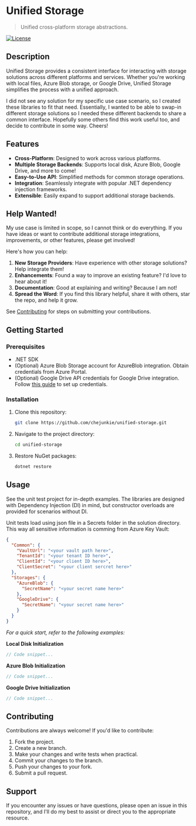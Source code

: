 # Unified Storage

> Unified cross-platform storage abstractions.

[![License](https://img.shields.io/badge/License-MIT-green.svg)](LICENSE)

## Description

Unified Storage provides a consistent interface for interacting with storage solutions across different platforms and services. Whether you're working with local files, Azure Blob storage, or Google Drive, Unified Storage simplifies the process with a unified approach. 

I did not see any solution for my specific use case scenario, so I created these libraries to fit that need. Essentially, I wanted to be able to swap-in different storage solutions so I needed these different backends to share a common interface. Hopefully some others find this work useful too, and decide to contribute in some way. Cheers!

## Features

- **Cross-Platform**: Designed to work across various platforms.
- **Multiple Storage Backends**: Supports local disk, Azure Blob, Google Drive, and more to come!
- **Easy-to-Use API**: Simplified methods for common storage operations.
- **Integration**: Seamlessly integrate with popular .NET dependency injection frameworks.
- **Extensible**: Easily expand to support additional storage backends.

## Help Wanted!

My use case is limited in scope, so I cannot think or do everything. If you have ideas or want to contribute additional storage integrations, improvements, or other features, please get involved!

Here's how you can help:

1. **New Storage Providers**: Have experience with other storage solutions? Help integrate them!
2. **Enhancements**: Found a way to improve an existing feature? I'd love to hear about it!
3. **Documentation**: Good at explaining and writing? Because I am not!
4. **Spread the Word**: If you find this library helpful, share it with others, star the repo, and help it grow.

See [Contributing](#contributing) for steps on submitting your contributions.

## Getting Started

### Prerequisites

- .NET SDK
- (Optional) Azure Blob Storage account for AzureBlob integration. Obtain credentials from Azure Portal.
- (Optional) Google Drive API credentials for Google Drive integration. Follow [this guide](https://developers.google.com/drive/api/v3/quickstart/dotnet) to set up credentials.

### Installation

1. Clone this repository:
    ```bash
    git clone https://github.com/chejunkie/unified-storage.git
    ```
2. Navigate to the project directory:
    ```bash
    cd unified-storage
    ```
3. Restore NuGet packages:
    ```bash
    dotnet restore
    ```

## Usage

See the unit test project for in-depth examples. The libraries are designed with Dependency Injection (DI) in mind, but constructor overloads are provided for scenarios without DI.

Unit tests load using json file in a Secrets folder in the solution directory. This way all sensitive information is comming from Azure Key Vault:

```json
{
  "Common": {
    "VaultUrl": "<your vault path here>",
    "TenantId": "<your tenant ID here>",
    "ClientId": "<your client ID here>",
    "ClientSecret": "<your client sercret here>"
  },
  "Storages": {
    "AzureBlob": {
      "SecretName": "<your secret name here>"
    },
    "GoogleDrive": {
      "SecretName": "<your secret name here>"
    }
  }
}
```

_For a quick start, refer to the following examples:_

**Local Disk Initialization**
```csharp
// Code snippet...
```

**Azure Blob Initialization**
```csharp
// Code snippet...
```

**Google Drive Initialization**
```csharp
// Code snippet...
```

## Contributing

Contributions are always welcome! If you'd like to contribute:

1. Fork the project.
2. Create a new branch.
3. Make your changes and write tests when practical.
4. Commit your changes to the branch.
5. Push your changes to your fork.
6. Submit a pull request.

## Support

If you encounter any issues or have questions, please open an issue in this repository, and I'll do my best to assist or direct you to the appropriate resource.
